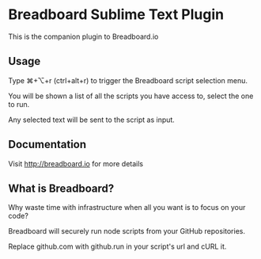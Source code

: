 # Breadboard Sublime Text Plugin

This is the companion plugin to Breadboard.io

## Usage
Type ⌘+⌥+r (ctrl+alt+r) to trigger the Breadboard script selection menu.

You will be shown a list of all the scripts you have access to, select the one to run.

Any selected text will be sent to the script as input.

## Documentation

Visit http://breadboard.io for more details

## What is Breadboard?
Why waste time with infrastructure when all you want is to focus on your code?

Breadboard will securely run node scripts from your GitHub repositories.

Replace github.com with github.run in your script's url and cURL it.
